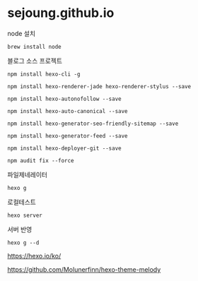 # sejoung.github.io


node 설치

```
brew install node

```
블로그 소스 프로젝트 

```
npm install hexo-cli -g

npm install hexo-renderer-jade hexo-renderer-stylus --save

npm install hexo-autonofollow --save

npm install hexo-auto-canonical --save 

npm install hexo-generator-seo-friendly-sitemap --save

npm install hexo-generator-feed --save

npm install hexo-deployer-git --save

npm audit fix --force

```
파일제네레이터
```
hexo g
```

로컬테스트
```
hexo server
```
서버 반영

```
hexo g --d
```

https://hexo.io/ko/


https://github.com/Molunerfinn/hexo-theme-melody
